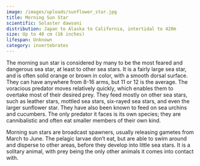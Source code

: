 ```yaml
---
image: /images/uploads/sunflower_star.jpg
title: Morning Sun Star
scientific: Solaster dawsoni
distribution: Japan to Alaska to California, intertidal to 420m
size: Up to 40 cm (16 inches)
lifespan: Unknown
category: invertebrates
---
```


The morning sun star is considered by many to be the most feared and dangerous sea star, at least to other sea stars. It is a fairly large sea star, and is often solid orange or brown in color, with a smooth dorsal surface. They can have anywhere from 8-16 arms, but 11 or 12 is the average. The voracious predator moves relatively quickly, which enables them to overtake most of their desired prey. They feed mostly on other sea stars, such as leather stars, mottled sea stars, six-rayed sea stars, and even the larger sunflower star. They have also been known to feed on sea urchins and cucumbers. The only predator it faces is its own species; they are cannibalistic and often eat smaller members of their own kind.

Morning sun stars are broadcast spawners, usually releasing gametes from March to June. The pelagic larvae don’t eat, but are able to swim around and disperse to other areas, before they develop into little sea stars. It is a solitary animal, with prey being the only other animals it comes into contact with.

